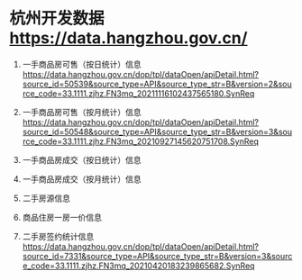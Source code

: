 # 杭州开发数据 https://data.hangzhou.gov.cn/

1. 一手商品房可售（按日统计）信息
https://data.hangzhou.gov.cn/dop/tpl/dataOpen/apiDetail.html?source_id=50539&source_type=API&source_type_str=B&version=2&source_code=33.1111.zjhz.FN3mq_20211116102437565180.SynReq
2. 一手商品房可售（按月统计）信息  https://data.hangzhou.gov.cn/dop/tpl/dataOpen/apiDetail.html?source_id=50548&source_type=API&source_type_str=B&version=3&source_code=33.1111.zjhz.FN3mq_20210927145620751708.SynReq
3. 一手商品房成交（按日统计）信息
3.  一手商品房成交（按月统计）信息


3. 二手房源信息
4. 商品住房一房一价信息
5. 二手房签约统计信息
https://data.hangzhou.gov.cn/dop/tpl/dataOpen/apiDetail.html?source_id=7331&source_type=API&source_type_str=B&version=3&source_code=33.1111.zjhz.FN3mq_20210420183239865682.SynReq


